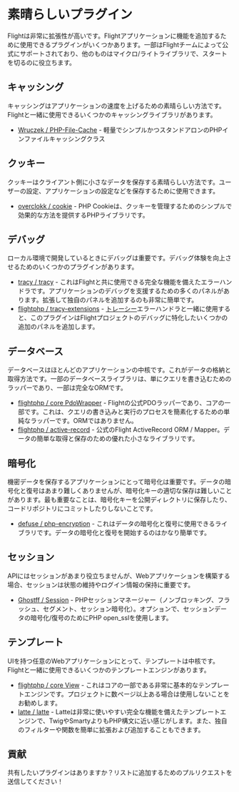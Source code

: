 # 素晴らしいプラグイン

Flightは非常に拡張性が高いです。Flightアプリケーションに機能を追加するために使用できるプラグインがいくつかあります。一部はFlightチームによって公式にサポートされており、他のものはマイクロ/ライトライブラリで、スタートを切るのに役立ちます。

## キャッシング

キャッシングはアプリケーションの速度を上げるための素晴らしい方法です。Flightと一緒に使用できるいくつかのキャッシングライブラリがあります。

- [Wruczek / PHP-File-Cache](/awesome-plugins/php-file-cache) - 軽量でシンプルかつスタンドアロンのPHPインファイルキャッシングクラス

## クッキー

クッキーはクライアント側に小さなデータを保存する素晴らしい方法です。ユーザーの設定、アプリケーションの設定などを保存するために使用できます。

- [overclokk / cookie](/awesome-plugins/php-cookie) - PHP Cookieは、クッキーを管理するためのシンプルで効果的な方法を提供するPHPライブラリです。

## デバッグ

ローカル環境で開発しているときにデバッグは重要です。デバッグ体験を向上させるためのいくつかのプラグインがあります。

- [tracy / tracy](/awesome-plugins/tracy) - これはFlightと共に使用できる完全な機能を備えたエラーハンドラです。アプリケーションのデバッグを支援するための多くのパネルがあります。拡張して独自のパネルを追加するのも非常に簡単です。
- [flightphp / tracy-extensions](/awesome-plugins/tracy-extensions) - [トレーシー](/awesome-plugins/tracy)エラーハンドラと一緒に使用すると、このプラグインはFlightプロジェクトのデバッグに特化したいくつかの追加のパネルを追加します。

## データベース

データベースはほとんどのアプリケーションの中核です。これがデータの格納と取得方法です。一部のデータベースライブラリは、単にクエリを書き込むためのラッパーであり、一部は完全なORMです。

- [flightphp / core PdoWrapper](/awesome-plugins/pdo-wrapper) - Flightの公式PDOラッパーであり、コアの一部です。これは、クエリの書き込みと実行のプロセスを簡素化するための単純なラッパーです。ORMではありません。
- [flightphp / active-record](/awesome-plugins/active-record) - 公式のFlight ActiveRecord ORM / Mapper。データの簡単な取得と保存のための優れた小さなライブラリです。

## 暗号化

機密データを保存するアプリケーションにとって暗号化は重要です。データの暗号化と復号はあまり難しくありませんが、暗号化キーの適切な保存は難しいことがあります。最も重要なことは、暗号化キーを公開ディレクトリに保存したり、コードリポジトリにコミットしたりしないことです。

- [defuse / php-encryption](/awesome-plugins/php-encryption) - これはデータの暗号化と復号に使用できるライブラリです。データの暗号化と復号を開始するのはかなり簡単です。

## セッション

APIにはセッションがあまり役立ちませんが、Webアプリケーションを構築する場合、セッションは状態の維持やログイン情報の保持に重要です。

- [Ghostff / Session](/awesome-plugins/session) - PHPセッションマネージャー（ノンブロッキング、フラッシュ、セグメント、セッション暗号化）。オプションで、セッションデータの暗号化/復号のためにPHP open_sslを使用します。

## テンプレート

UIを持つ任意のWebアプリケーションにとって、テンプレートは中核です。Flightと一緒に使用できるいくつかのテンプレートエンジンがあります。

- [flightphp / core View](/learn#views) - これはコアの一部である非常に基本的なテンプレートエンジンです。プロジェクトに数ページ以上ある場合は使用しないことをお勧めします。
- [latte / latte](/awesome-plugins/latte) - Latteは非常に使いやすい完全な機能を備えたテンプレートエンジンで、TwigやSmartyよりもPHP構文に近い感じがします。また、独自のフィルターや関数を簡単に拡張および追加することもできます。

## 貢献

共有したいプラグインはありますか？リストに追加するためのプルリクエストを送信してください！